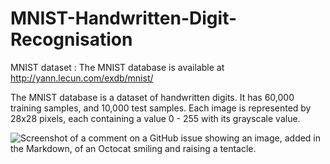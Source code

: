 # MNIST-Handwritten-Digit-Recognisation

MNIST dataset :
The MNIST database is available at http://yann.lecun.com/exdb/mnist/

The MNIST database is a dataset of handwritten digits. It has 60,000 training samples, and 10,000 test samples. Each image is represented by 28x28 pixels, each containing a value 0 - 255 with its grayscale value.

![Screenshot of a comment on a GitHub issue showing an image, added in the Markdown, of an Octocat smiling and raising a tentacle.](https://editor.analyticsvidhya.com/uploads/80438MnistExamples.png)
